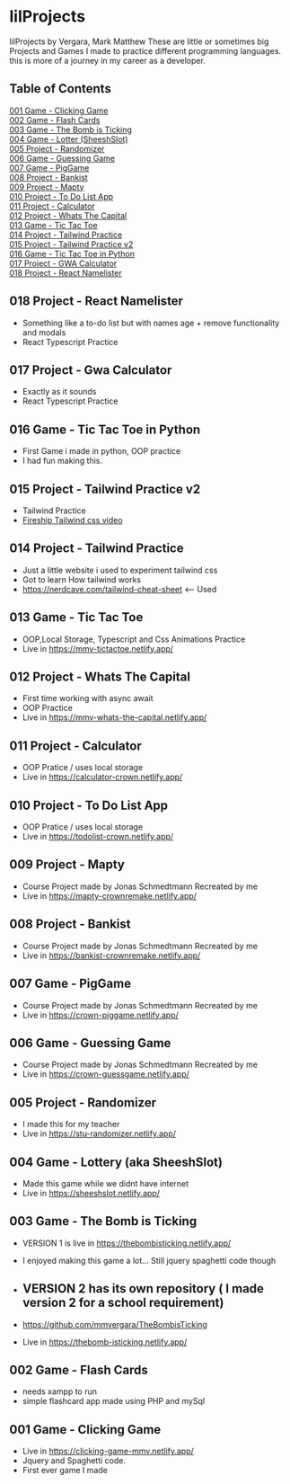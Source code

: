 # lilProjects
lilProjects by Vergara, Mark Matthew
These are little or sometimes big Projects and Games I made to practice different programming languages. this is more of a journey in my career as a developer.

## Table of Contents
[001 Game - Clicking Game](https://github.com/mmvergara/lilProjects#001-game---clicking-game) <br />
[002 Game - Flash Cards](https://github.com/mmvergara/lilProjects#002-game---flash-cards) <br />
[003 Game - The Bomb is Ticking](https://github.com/mmvergara/lilProjects#003-game---the-bomb-is-ticking) <br />
[004 Game - Lotter (SheeshSlot)](https://github.com/mmvergara/lilProjects#004-game---lottery-aka-sheeshslot) <br />
[005 Project - Randomizer](https://github.com/mmvergara/lilProjects#005-project---randomizer) <br />
[006 Game - Guessing Game](https://github.com/mmvergara/lilProjects#006-game---guessing-game) <br />
[007 Game - PigGame](https://github.com/mmvergara/lilProjects#007-game---piggame) <br />
[008 Project - Bankist](https://github.com/mmvergara/lilProjects#008-project---bankist) <br />
[009 Project - Mapty](https://github.com/mmvergara/lilProjects#009-project---mapty) <br />
[010 Project - To Do List App](https://github.com/mmvergara/lilProjects#010-project---to-do-list-app) <br />
[011 Project - Calculator](https://github.com/mmvergara/lilProjects#011-project---calculator) <br />
[012 Project - Whats The Capital](https://github.com/mmvergara/lilProjects#012-project---whats-the-capital) <br />
[013 Game - Tic Tac Toe](https://github.com/mmvergara/lilProjects#013-game---tic-tac-toe) <br />
[014 Project - Tailwind Practice](https://github.com/mmvergara/lilProjects#014-project---tailwind-practice)<br />
[015 Project - Tailwind Practice v2](https://github.com/mmvergara/lilProjects#015-project---tailwind-practice-v2)<br />
[016 Game - Tic Tac Toe in Python](https://github.com/mmvergara/lilProjects#016-game---tic-tac-toe-in-python)<br />
[017 Project - GWA Calculator](https://github.com/mmvergara/lilProjects#017-project---gwa-calculator) <br />
[018 Project - React Namelister](https://github.com/mmvergara/lilProjects#018-project---react-namelister) <br />
## 018 Project - React Namelister
- Something like a to-do list but with names age + remove functionality and modals
- React Typescript Practice

## 017 Project - Gwa Calculator
- Exactly as it sounds
- React Typescript Practice

## 016 Game - Tic Tac Toe in Python
- First Game i made in python, OOP practice
- I had fun making this.

## 015 Project - Tailwind Practice v2
- Tailwind Practice
- [Fireship Tailwind css video](https://www.youtube.com/watch?v=pfaSUYaSgRo)

## 014 Project - Tailwind Practice
- Just a little website i used to experiment tailwind css
- Got to learn How tailwind works
- https://nerdcave.com/tailwind-cheat-sheet <-- Used 

## 013 Game - Tic Tac Toe
- OOP,Local Storage, Typescript and Css Animations Practice 
- Live in https://mmv-tictactoe.netlify.app/

## 012 Project - Whats The Capital
- First time working with async await
- OOP Practice
- Live in https://mmv-whats-the-capital.netlify.app/

## 011 Project - Calculator
- OOP Pratice / uses local storage
- Live in https://calculator-crown.netlify.app/

## 010 Project - To Do List App
- OOP Pratice / uses local storage
- Live in https://todolist-crown.netlify.app/

## 009 Project - Mapty
- Course Project made by Jonas Schmedtmann Recreated by me
- Live in https://mapty-crownremake.netlify.app/

## 008 Project - Bankist
- Course Project made by Jonas Schmedtmann Recreated by me
- Live in https://bankist-crownremake.netlify.app/

## 007 Game - PigGame
- Course Project made by Jonas Schmedtmann Recreated by me
- Live in https://crown-piggame.netlify.app/

## 006 Game - Guessing Game 
- Course Project made by Jonas Schmedtmann Recreated by me
- Live in https://crown-guessgame.netlify.app/

## 005 Project - Randomizer
- I made this for my teacher
- Live in https://stu-randomizer.netlify.app/

## 004 Game - Lottery (aka SheeshSlot)
- Made this game while we didnt have internet
- Live in https://sheeshslot.netlify.app/

## 003 Game - The Bomb is Ticking
- VERSION 1 is live in https://thebombisticking.netlify.app/
- I enjoyed making this game a lot... Still jquery spaghetti code though

- ## VERSION 2 has its own repository ( I made version 2 for a school requirement)
- https://github.com/mmvergara/TheBombisTicking
- Live in https://thebomb-isticking.netlify.app/

## 002 Game - Flash Cards
- needs xampp to run
- simple flashcard app made using PHP and mySql

## 001 Game - Clicking Game
- Live in https://clicking-game-mmv.netlify.app/
- Jquery and Spaghetti code.
- First ever game I made


